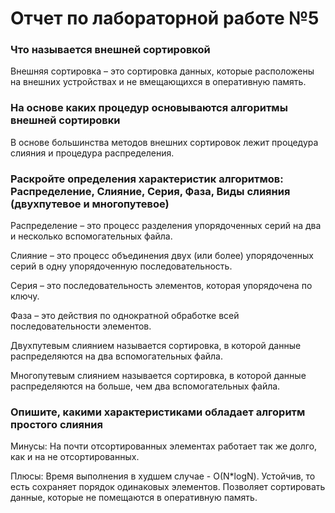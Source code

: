 # Отчет по лабораторной работе №5
### Что называется внешней сортировкой
Внешняя сортировка – это сортировка данных, которые расположены на внешних устройствах и не вмещающихся в оперативную память.
### На основе каких процедур основываются алгоритмы внешней сортировки
В основе большинства методов внешних сортировок лежит процедура слияния и процедура распределения.
### Раскройте определения характеристик алгоритмов: Распределение, Слияние, Серия, Фаза, Виды слияния (двухпутевое и многопутевое)
Распределение – это процесс разделения упорядоченных серий на два и несколько вспомогательных файла.

Слияние – это процесс объединения двух (или более) упорядоченных серий в одну упорядоченную последовательность.

Серия – это последовательность элементов, которая упорядочена по ключу.

Фаза – это действия по однократной обработке всей последовательности элементов.

Двухпутевым слиянием называется сортировка, в которой данные распределяются на два вспомогательных файла. 

Многопутевым слиянием называется сортировка, в которой данные распределяются на больше, чем два вспомогательных файла.
### Опишите, какими характеристиками обладает алгоритм простого слияния
Минусы: На почти отсортированных элементах работает так же долго, как и на не отсортированных. 

Плюсы: Время выполнения в худшем случае - О(N*logN). Устойчив, то есть сохраняет порядок одинаковых элементов. Позволяет сортировать данные, которые не помещаются в оперативную память.